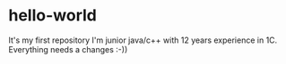 # hello-world
It's my first repository
I'm junior java/c++ with 12 years experience in 1C. Everything needs a changes :-))

